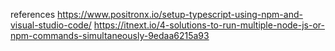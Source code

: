 







references
https://www.positronx.io/setup-typescript-using-npm-and-visual-studio-code/
https://itnext.io/4-solutions-to-run-multiple-node-js-or-npm-commands-simultaneously-9edaa6215a93


